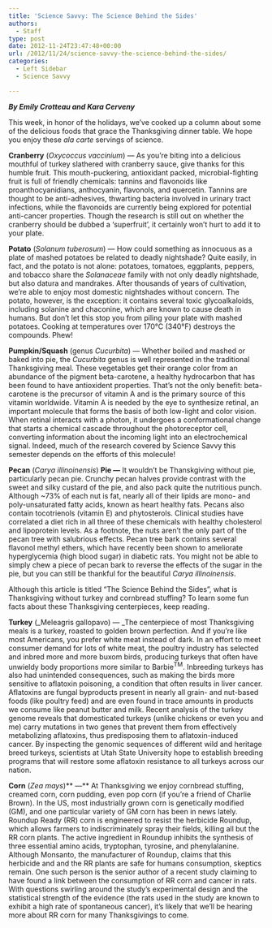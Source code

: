 ```yaml
---
title: 'Science Savvy: The Science Behind the Sides'
authors: 
  - Staff
type: post
date: 2012-11-24T23:47:48+00:00
url: /2012/11/24/science-savvy-the-science-behind-the-sides/
categories:
  - Left Sidebar
  - Science Savvy

---
```

_**By Emily Crotteau and Kara Cerveny**_

This week, in honor of the holidays, we’ve cooked up a column about some of the delicious foods that grace the Thanksgiving dinner table. We hope you enjoy these _ala carte_ servings of science.

**Cranberry** (_Oxycoccus vaccinium_) — As you’re biting into a delicious mouthful of turkey slathered with cranberry sauce, give thanks for this humble fruit. This mouth-puckering, antioxidant packed, microbial-fighting fruit is full of friendly chemicals: tannins and flavonoids like proanthocyanidians, anthocyanin, flavonols, and quercetin. Tannins are thought to be anti-adhesives, thwarting bacteria involved in urinary tract infections, while the flavonoids are currently being explored for potential anti-cancer properties. Though the research is still out on whether the cranberry should be dubbed a ‘superfruit’, it certainly won’t hurt to add it to your plate.

**Potato** (_Solanum tuberosum_) — How could something as innocuous as a plate of mashed potatoes be related to deadly nightshade? Quite easily, in fact, and the potato is not alone: potatoes, tomatoes, eggplants, peppers, and tobacco share the _Solanaceae_ family with not only deadly nightshade, but also datura and mandrakes. After thousands of years of cultivation, we’re able to enjoy most domestic nightshades without concern. The potato, however, is the exception: it contains several toxic glycoalkaloids, including solanine and chaconine, which are known to cause death in humans. But don’t let this stop you from piling your plate with mashed potatoes. Cooking at temperatures over 170°C (340°F) destroys the compounds. Phew!

**Pumpkin/Squash** (genus _Cucurbita_) — Whether boiled and mashed or baked into pie, the _Cucurbita_ genus is well represented in the traditional Thanksgiving meal. These vegetables get their orange color from an abundance of the pigment beta-carotene, a healthy hydrocarbon that has been found to have antioxident properties. That’s not the only benefit: beta-carotene is the precursor of vitamin A and is the primary source of this vitamin worldwide. Vitamin A is needed by the eye to synthesize retinal, an important molecule that forms the basis of both low-light and color vision. When retinal interacts with a photon, it undergoes a conformational change that starts a chemical cascade throughout the photoreceptor cell, converting information about the incoming light into an electrochemical signal. Indeed, much of the research covered by Science Savvy this semester depends on the efforts of this molecule!

**Pecan** (_Carya illinoinensis_) **Pie —** It wouldn’t be Thanskgiving without pie, particularly pecan pie. Crunchy pecan halves provide contrast with the sweet and silky custard of the pie, and also pack quite the nutritious punch. Although ~73% of each nut is fat, nearly all of their lipids are mono- and poly-unsaturated fatty acids, known as heart healthy fats. Pecans also contain tocotrienols (vitamin E) and phytosterols. Clinical studies have correlated a diet rich in all three of these chemicals with healthy cholesterol and lipoprotein levels. As a footnote, the nuts aren’t the only part of the pecan tree with salubrious effects. Pecan tree bark contains several flavonol methyl ethers, which have recently been shown to ameliorate hyperglycemia (high blood sugar) in diabetic rats. You might not be able to simply chew a piece of pecan bark to reverse the effects of the sugar in the pie, but you can still be thankful for the beautiful _Carya illinoinensis_.

Although this article is titled “The Science Behind the Sides”, what is Thanksgiving without turkey and cornbread stuffing? To learn some fun facts about these Thanksgiving centerpieces, keep reading.

**Turkey** (_Meleagris gallopavo) — _The centerpiece of most Thanksgiving meals is a turkey, roasted to golden brown perfection. And if you’re like most Americans, you prefer white meat instead of dark. In an effort to meet consumer demand for lots of white meat, the poultry industry has selected and inbred more and more buxom birds, producing turkeys that often have unwieldy body proportions more similar to Barbie<sup>TM</sup>. Inbreeding turkeys has also had unintended consequences, such as making the birds more sensitive to aflatoxin poisoning, a condition that often results in liver cancer. Aflatoxins are fungal byproducts present in nearly all grain- and nut-based foods (like poultry feed) and are even found in trace amounts in products we consume like peanut butter and milk. Recent analysis of the turkey genome reveals that domesticated turkeys (unlike chickens or even you and me) carry mutations in two genes that prevent them from effectively metabolizing aflatoxins, thus predisposing them to aflatoxin-induced cancer. By inspecting the genomic sequences of different wild and heritage breed turkeys, scientists at Utah State University hope to establish breeding programs that will restore some aflatoxin resistance to all turkeys across our nation.

**Corn** (_Zea mays_)** —** At Thanksgiving we enjoy cornbread stuffing, creamed corn, corn pudding, even pop corn (if you’re a friend of Charlie Brown). In the US, most industrially grown corn is genetically modified (GM), and one particular variety of GM corn has been in news lately. Roundup Ready (RR) corn is engineered to resist the herbicide Roundup, which allows farmers to indiscriminately spray their fields, killing all but the RR corn plants. The active ingredient in Roundup inhibits the synthesis of three essential amino acids, tryptophan, tyrosine, and phenylalanine. Although Monsanto, the manufacturer of Roundup, claims that this herbicide and and the RR plants are safe for humans consumption, skeptics remain. One such person is the senior author of a recent study claiming to have found a link between the consumption of RR corn and cancer in rats. With questions swirling around the study’s experimental design and the statistical strength of the evidence (the rats used in the study are known to exhibit a high rate of spontaneous cancer), it’s likely that we’ll be hearing more about RR corn for many Thanksgivings to come.